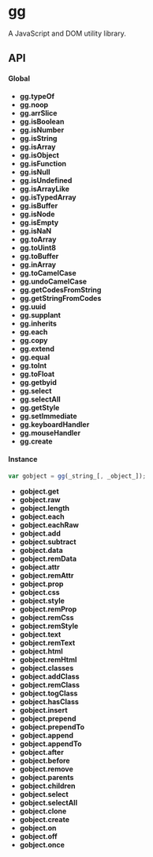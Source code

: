 gg
==

A JavaScript and DOM utility library.

## API
#### Global
- **gg.typeOf**
- **gg.noop**
- **gg.arrSlice**
- **gg.isBoolean**
- **gg.isNumber**
- **gg.isString**
- **gg.isArray**
- **gg.isObject**
- **gg.isFunction**
- **gg.isNull**
- **gg.isUndefined**
- **gg.isArrayLike**
- **gg.isTypedArray**
- **gg.isBuffer**
- **gg.isNode**
- **gg.isEmpty**
- **gg.isNaN**
- **gg.toArray**
- **gg.toUint8**
- **gg.toBuffer**
- **gg.inArray**
- **gg.toCamelCase**
- **gg.undoCamelCase**
- **gg.getCodesFromString**
- **gg.getStringFromCodes**
- **gg.uuid**
- **gg.supplant**
- **gg.inherits**
- **gg.each**
- **gg.copy**
- **gg.extend**
- **gg.equal**
- **gg.toInt**
- **gg.toFloat**
- **gg.getbyid**
- **gg.select**
- **gg.selectAll**
- **gg.getStyle**
- **gg.setImmediate**
- **gg.keyboardHandler**
- **gg.mouseHandler**
- **gg.create**

#### Instance
```javascript
var gobject = gg(_string_[, _object_]);
```
- **gobject.get**
- **gobject.raw**
- **gobject.length**
- **gobject.each**
- **gobject.eachRaw**
- **gobject.add**
- **gobject.subtract**
- **gobject.data**
- **gobject.remData**
- **gobject.attr**
- **gobject.remAttr**
- **gobject.prop**
- **gobject.css**
- **gobject.style**
- **gobject.remProp**
- **gobject.remCss**
- **gobject.remStyle**
- **gobject.text**
- **gobject.remText**
- **gobject.html**
- **gobject.remHtml**
- **gobject.classes**
- **gobject.addClass**
- **gobject.remClass**
- **gobject.togClass**
- **gobject.hasClass**
- **gobject.insert**
- **gobject.prepend**
- **gobject.prependTo**
- **gobject.append**
- **gobject.appendTo**
- **gobject.after**
- **gobject.before**
- **gobject.remove**
- **gobject.parents**
- **gobject.children**
- **gobject.select**
- **gobject.selectAll**
- **gobject.clone**
- **gobject.create**
- **gobject.on**
- **gobject.off**
- **gobject.once**
